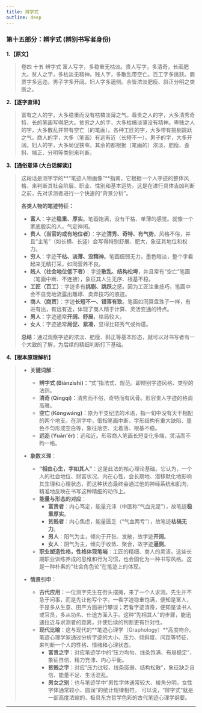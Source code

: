 ```yaml
---
title: 辨字式
outline: deep
---
```

  
### **第十五部分：辨字式 (辨别书写者身份)**

**1.【原文】**
> 卷四 十五 辨字式
> 富人写字，多稳重无枯淡。贵人写字，多清奇，长画肥大。贫人之字，多枯淡无精神。贱人字，多散乱带空亡。百工字多挑跃。商贾字多远迩。男子字多开阔。妇人字多逼侧。余皆浓淡肥瘦、斜正分明之类断之。

**2.【逐字直译】**
> 富有之人的字，大多稳重而没有枯槁淡薄之气。尊贵之人的字，大多清秀奇特，长的笔画写得肥大。贫穷之人的字，大多枯槁淡薄没有精神。卑贱之人的字，大多散乱并带有空亡（的笔画）。各种工匠的字，大多带有挑剔跳跃之气。商人的字，大多（笔画）有远有近（长短不一）。男子的字，大多开阔。妇人的字，大多局促狭窄。其余的都根据（笔画的）浓淡、肥瘦、歪斜、端正、分明等类别来判断。

**3.【通俗意译 (大白话解读)】**
> 这段话是测字学的**“笔迹人物画像”**指南，它根据一个人字迹的整体风格，来判断其社会阶层、职业、性别和基本运势。这是在进行具体吉凶判断之前，先对求测者进行一个快速的“背景分析”。
> 
> **各类人物的笔迹特征：**
> 
> *   **富人**：字迹**稳重、厚实**。笔画饱满，没有干枯、单薄的感觉。就像一个家底殷实的人，气定神闲。
> *   **贵人（当官的或有地位者）**：字迹**清秀、奇特、有气势**。风格不俗，并且“主笔”（如长横、长竖）会写得特别舒展、肥大，象征其地位和权力。
> *   **穷人**：字迹**干枯、淡薄、没精神**。笔画细弱无力，墨色暗淡，整个字看起来无精打采，如同营养不良。
> *   **贱人（社会地位低下者）**：字迹**散乱、结构松垮**，并且常有“空亡”笔画（笔画中断、不连接），象征其人生无序、根基不稳。
> *   **工匠（百工）**：字迹多有**挑剔、跳跃**之感。因为工匠注重技巧，笔画中会不自觉地流露出雕琢、卖弄技巧的痕迹。
> *   **商人（商贾）**：字迹**长短不一、错落有致**。笔画如同算盘珠子一样，有进有出，有远有近，体现了商人精于计算、灵活变通的特点。
> *   **男人**：字迹通常**开阔、舒展**，格局较大。
> *   **女人**：字迹通常**局促、紧凑**，显得比较秀气或拘谨。
> 
> **总结**：通过观察字迹的浓淡、肥瘦、斜正等基本形态，就可以对书写者有一个大致的了解，为后续的精细判断打下基础。

**4.【根本原理解析】**
> *   **关键词解**：
>     *   **辨字式 (Biànzìshì)**：“式”指法式、规范。即辨别字迹风格、类型的法则。
>     *   **清奇 (Qīngqí)**：清秀而不俗，奇特而有风骨。形容贵人字迹的格调高雅。
>     *   **空亡 (Kōngwáng)**：原为干支纪法的术语，指一旬中没有天干相配的两个地支。在测字中，借指笔画中断、字形结构有重大缺陷、墨色不匀形成空白等，象征落空、无着落、根基不稳。
>     *   **远迩 (Yuǎn'ěr)**：远和近。形容商人笔画长短变化多端，灵活而不拘一格。
> 
> *   **象数义理**：
>     *   **“相由心生，字如其人”**：这是此法的核心理论基础。它认为，一个人的社会地位、财富状况、内在心性，会长期地、潜移默化地影响其生理和心理状态，而这种状态最终会通过他的神经系统和肌肉，精准地反映在书写这种精细的动作上。
>     *   **能量与形态的对应**：
>         *   **富贵者**：内心笃定，能量充沛（中医称“气血充足”），故笔迹**稳重厚实**。
>         *   **贫贱者**：内心焦虑，能量匮乏（“气血两亏”），故笔迹**枯槁无力**。
>         *   **男人**：阳气为主，倾向于开张、发散，故字迹**开阔**。
>         *   **女人**：阴气为主，倾向于收敛、聚合，故字迹**逼侧**。
>     *   **职业塑造性格，性格体现笔端**：工匠的精细、商人的灵活，这些长期职业训练养成的思维和行为习惯，也会固化为一种书写风格。这是一种朴素的“社会角色论”在笔迹上的体现。
> 
> *   **情景引申**：
>     *   **古代应用**：一位测字先生在街头摆摊，来了一个人求测。先生并不急于问事，而是先让他写个字。一看字迹稳重饱满，便知是富人，于是多从生意、田产方面进行攀谈；若看字迹清奇，便知是读书人或官员，多从功名、仕途方面入手。这种“先相其人”的步骤，能迅速拉近与求测者的距离，并使后续的判断更有针对性。
>     *   **现代比喻**：这与现代的**笔迹心理学（Graphology）**高度吻合。笔迹心理学家通过分析字迹的大小、压力、倾斜度、间距等特征，来判断一个人的性格、情绪和心理状态。
>         *   **富贵之字**：对应笔迹学中的“压力均匀、线条饱满、布局稳定”，象征自信、精力充沛、内心平衡。
>         *   **贫贱之字**：对应“压力过轻、线条孱弱、结构松散”，象征缺乏自信、能量不足、生活混乱。
>         *   **男女之别**：也与笔迹学中“男性字体通常较大、棱角分明，女性字体通常较小、圆润”的统计规律相符。
>         可以说，“辨字式”就是一部高度浓缩的、极具东方哲学色彩的古代笔迹心理学纲要。

---
